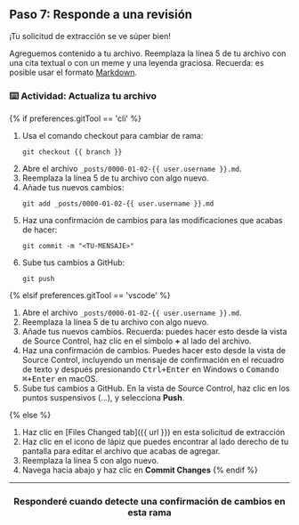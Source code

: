 ## Paso 7: Responde a una revisión

¡Tu solicitud de extracción se ve súper bien!

Agreguemos contenido a tu archivo. Reemplaza la línea 5 de tu archivo con una cita textual o con un meme y una leyenda graciosa. Recuerda: es posible usar el formato [Markdown](https://guides.github.com/features/mastering-markdown/).

### :keyboard: Actividad: Actualiza tu archivo

{% if preferences.gitTool == 'cli' %}
1. Usa el comando checkout para cambiar de rama:
    ```shell
    git checkout {{ branch }}
    ```
1. Abre el archivo `_posts/0000-01-02-{{ user.username }}.md`.
1. Reemplaza la línea 5 de tu archivo con algo nuevo.
1. Añade tus nuevos cambios:
    ```shell
    git add _posts/0000-01-02-{{ user.username }}.md
    ```
1. Haz una confirmación de cambios para las modificaciones que acabas de hacer:
    ```shell
    git commit -m "<TU-MENSAJE>"
    ```
1. Sube tus cambios a GitHub:
    ```shell
    git push
    ```

{% elsif preferences.gitTool == 'vscode' %}
1. Abre el archivo `_posts/0000-01-02-{{ user.username }}.md`.
1. Reemplaza la línea 5 de tu archivo con algo nuevo.
1. Añade tus nuevos cambios. Recuerda: puedes hacer esto desde la vista de Source Control, haz clic en el símbolo **+** al lado del archivo.
1. Haz una confirmación de cambios. Puedes hacer esto desde la vista de Source Control, incluyendo un mensaje de confirmación en el recuadro de texto y después presionando <kbd>Ctrl+Enter</kbd> en Windows o <kbd>Comando ⌘+Enter</kbd> en macOS.
1. Sube tus cambios a GitHub. En la vista de Source Control, haz clic en los puntos suspensivos (...), y selecciona **Push**.

{% else %}
1. Haz clic en [Files Changed tab]({{ url }}) en esta solicitud de extracción
1. Haz clic en el icono de lápiz que puedes encontrar al lado derecho de tu pantalla para editar el archivo que acabas de agregar.
1. Reemplaza la línea 5 con algo nuevo.
1. Navega hacia abajo y haz clic en **Commit Changes**
{% endif %}

<hr>
<h3 align="center">Responderé cuando detecte una confirmación de cambios en esta rama</h3>
